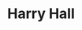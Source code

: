 ---
title: "Harry Hall"
presenter_id: harry_hall
layout: member_all_publications
permalink: /member_full_publications/:presenter_id/
---